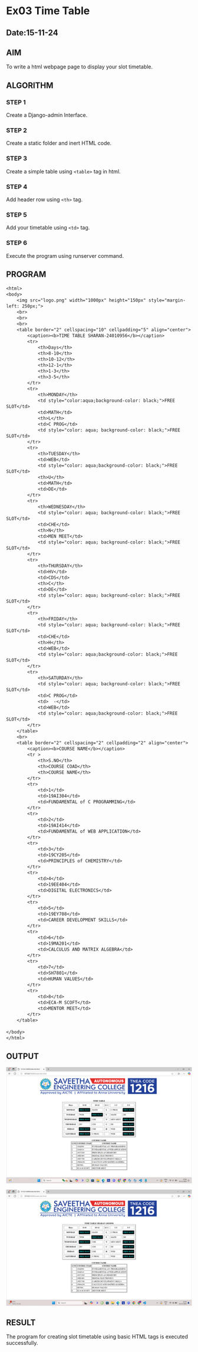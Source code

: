 # Ex03 Time Table
## Date:15-11-24

## AIM
To write a html webpage page to display your slot timetable.

## ALGORITHM
### STEP 1
Create a Django-admin Interface.

### STEP 2
Create a static folder and inert HTML code.

### STEP 3
Create a simple table using ```<table>``` tag in html.

### STEP 4
Add header row using ```<th>``` tag.

### STEP 5
Add your timetable using ```<td>``` tag.

### STEP 6
Execute the program using runserver command.

## PROGRAM
```
<html>
<body>
    <img src="logo.png" width="1000px" height="150px" style="margin-left: 250px;">
    <br>
    <br>
    <br>
    <table border="2" cellspacing="10" cellpadding="5" align="center">
        <caption><b>TIME TABLE SHARAN-24010956</b></caption>
        <tr>
            <th>Days</th>
            <th>8-10</th>
            <th>10-12</th>
            <th>12-1</th>
            <th>1-3</th>
            <th>3-5</th>
        </tr>
        <tr>
            <th>MONDAY</th>
            <td style="color:aqua;background-color: black;">FREE SLOT</td>
            <td>MATH</td>
            <th>L</th>
            <td>C PROG</td>
            <td style="color: aqua; background-color: black;">FREE SLOT</td>
        </tr>
        <tr>
            <th>TUESDAY</th>
            <td>WEB</td>
            <td style="color: aqua;background-color: black;">FREE SLOT</td>
            <th>U</th>
            <td>MATH</td>
            <td>DE</td>
        </tr>
        <tr>
            <th>WEDNESDAY</th>
            <td style="color: aqua; background-color: black;">FREE SLOT</td>
            <td>CHE</td>
            <th>N</th>
            <td>MEN MEET</td>
            <td style="color: aqua; background-color: black;">FREE SLOT</td>
        </tr>
        <tr>
            <th>THURSDAY</th>
            <td>HV</td>
            <td>CDS</td>
            <th>C</th>
            <td>DE</td>
            <td style="color: aqua; background-color: black;">FREE SLOT</td>
        </tr>
        <tr>
            <th>FRIDAY</th>
            <td style="color: aqua; background-color: black;">FREE SLOT</td>
            <td>CHE</td>
            <th>H</th>
            <td>WEB</td>
            <td style="color: aqua;background-color: black;">FREE SLOT</td>
        </tr>
        <tr>
            <th>SATURDAY</th>
            <td style="color: aqua; background-color: black;">FREE SLOT</td>
            <td>C PROG</td>
            <td>  -</td>
            <td>WEB</td>
            <td style="color: aqua;background-color: black;">FREE SLOT</td>
        </tr>
    </table>
    <br>
    <table border="2" cellspacing="2" cellpadding="2" align="center">
        <caption><b>COURSE NAME</b></caption>
        <tr >
            <th>S.NO</th>
            <th>COURSE COAD</th>
            <th>COURSE NAME</th>
        </tr>
        <tr>
            <td>1</td>
            <td>19AI304</td>
            <td>FUNDAMENTAL of C PROGRAMMING</td>
        </tr>
        <tr>
            <td>2</td>
            <td>19AI414</td>
            <td>FUNDAMENTAL of WEB APPLICATION</td>
        </tr>
        <tr>
            <td>3</td>
            <td>19CY205</td>
            <td>PRINCIPLES of CHEMISTRY</td>
        </tr>
        <tr>
            <td>4</td>
            <td>19EE404</td>
            <td>DIGITAL ELECTRONICS</td>
        </tr>
        <tr>
            <td>5</td>
            <td>19EY708</td>
            <td>CAREER DEVELOPMENT SKILLS</td>
        </tr>
        <tr>
            <td>6</td>
            <td>19MA201</td>
            <td>CALCULUS AND MATRIX ALGEBRA</td>
        </tr>
        <tr>
            <td>7</td>
            <td>SH7801</td>
            <td>HUMAN VALUES</td>
        </tr>
        <tr>
            <td>8</td>
            <td>ECA-M SCOFT</td>
            <td>MENTOR MEET</td>
        </tr>
    </table>

</body>
</html>
```
## OUTPUT
![alt text](<Screenshot (11).png>)

![alt text](<Screenshot (13).png>)

## RESULT
The program for creating slot timetable using basic HTML tags is executed successfully.
